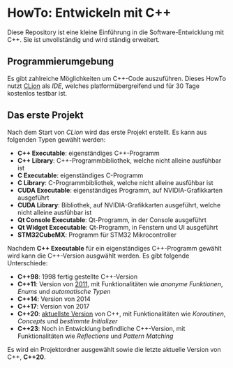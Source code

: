 # HowTo: Entwickeln mit C++

Diese Repository ist eine kleine Einführung in die Software-Entwicklung mit C++. Sie ist unvollständig und wird ständig erweitert.

## Programmierumgebung

Es gibt zahlreiche Möglichkeiten um C++-Code auszuführen. Dieses HowTo nutzt [CLion](https://www.jetbrains.com/de-de/clion/) als *IDE*, welches platformübergreifend und für 30 Tage kostenlos testbar ist.

## Das erste Projekt

Nach dem Start von *CLion* wird das erste Projekt erstellt. Es kann aus folgenden Typen gewählt werden:
- **C++ Executable**: eigenständiges C++-Programm
- **C++ Library**: C++-Programmbibliothek, welche nicht alleine ausfühbar ist
- **C Executable**: eigenständiges C-Programm
- **C Library**: C-Programmbibliothek, welche nicht alleine ausfühbar ist
- **CUDA Executable**: eigenständiges Programm, auf NVIDIA-Grafikkarten ausgeführt
- **CUDA Library**: Bibliothek, auf NVIDIA-Grafikkarten ausgeführt, welche nicht alleine ausfühbar ist
- **Qt Console Executable**: Qt-Programm, in der Console ausgeführt
- **Qt Widget Excecutable**: Qt-Programm, in Fenstern und UI ausgeführt
- **STM32CubeMX**: Programm für STM32 Mikrocontroller

Nachdem **C++ Executable** für ein eigenständiges C++-Programm gewählt wird kann die C++-Version ausgwählt werden. Es gibt folgende Unterschiede:
- **C++98**: 1998 fertig gestellte C++-Version
- **C++11**: Version von [2011](https://de.wikipedia.org/wiki/C%2B%2B#C++11), mit Funktionalitäten wie *anonyme Funktionen*, *Enums* und *automatische Typen*
- **C++14**: Version von 2014
- **C++17**: Version von 2017
- **C++20**: [aktuellste Version](https://de.wikipedia.org/wiki/C%2B%2B#C++20) von C++, mit Funktionalitäten wie *Koroutinen*, *Concepts* und *bestimmte Initializer*
- **C++23**: Noch in Entwicklung befindliche C++-Version, mit Funktionalitäten wie *Reflections* und *Pattern Matching*

Es wird ein Projektordner ausgewählt sowie die letzte aktuelle Version von C++, **C++20**.
